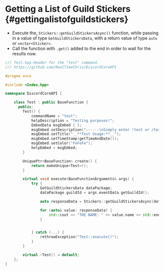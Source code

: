 Getting a List of Guild Stickers {#gettingalistofguildstickers}
============
- Execute the, `Stickers::getGuildStickersAsync()` function, while passing in a value of type `GetGuildStickersData`, with a return value of type `auto` or `vector<Sticker>`.
- Call the function with `.get()` added to the end in order to wait for the results now.

```cpp
/// Test.hpp-Header for the "test" command.
/// https://github.com/RealTimeChris/DiscordCoreAPI

#pragma once

#include <Index.hpp>

namespace DiscordCoreAPI {

	class Test : public BaseFunction {
	  public:
		Test() {
			commandName = "test";
			helpDescription = "Testing purposes!";
			EmbedData msgEmbed { };
			msgEmbed.setDescription("------\nSimply enter !test or /test!\n------");
			msgEmbed.setTitle("__**Test Usage:**__");
			msgEmbed.setTimeStamp(getTimeAndDate());
			msgEmbed.setColor("FeFeFe");
			helpEmbed = msgEmbed;
		}

		UniquePtr<BaseFunction> create() {
			return makeUnique<Test>();
		}

		virtual void execute(BaseFunctionArguments& args) {
			try {
				GetGuildStickersData dataPackage;
				dataPackage.guildId = args.eventData.getGuildId();

				auto responseData = Stickers::getGuildStickersAsync(dataPackage).get();

				for (auto& value: responseData) {
					std::cout << "THE NAME: " << value.name << std::endl;
				}


			} catch (...) {
				rethrowException("Test::execute()");
			}
		}

		virtual ~Test() = default;
	};
}
```

